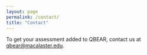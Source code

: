 ```yaml
---
layout: page
permalink: /contact/
title: "Contact"
---
```


To get your assessment added to QBEAR, contact us at [qbear@macalaster.edu](qbear@macalaster.edu).

